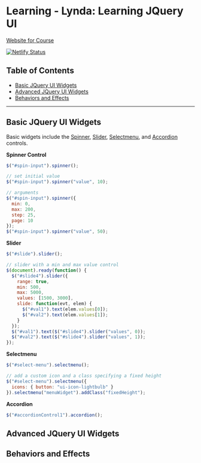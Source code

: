 # Learning - Lynda: Learning JQuery UI

[Website for Course](https://learning-mar-2019-learning-jquery-ui.netlify.com/)

[![Netlify Status](https://api.netlify.com/api/v1/badges/275af55b-f11b-4f43-926d-f4736871b72d/deploy-status)](https://app.netlify.com/sites/learning-mar-2019-learning-jquery-ui/deploys)

## Table of Contents

* [Basic JQuery UI Widgets](#basic-jquery-ui-widgets)
* [Advanced JQuery UI Widgets](#advanced-jquery-ui-widgets)
* [Behaviors and Effects](#behaviors-and-effects)

---

## Basic JQuery UI Widgets

Basic widgets include the [Spinner](https://api.jqueryui.com/spinner/), [Slider](https://api.jqueryui.com/slider/), [Selectmenu](https://api.jqueryui.com/selectmenu/), and [Accordion](https://api.jqueryui.com/accordion/) controls.

**Spinner Control**

```javascript
$("#spin-input").spinner();

// set initial value
$("#spin-input").spinner("value", 10);

// arguments
$("#spin-input").spinner({
  min: 0,
  max: 200,
  step: 25,
  page: 10
});
$("#spin-input").spinner("value", 50);
```
**Slider**

```javascript
$("#slide").slider();

// slider with a min and max value control
$(document).ready(function() {
  $("#slide4").slider({
    range: true,
    min: 500,
    max: 5000,
    values: [1500, 3000],
    slide: function(evt, elem) {
      $("#val1").text(elem.values[0]);
      $("#val2").text(elem.values[1]);
    }
  });
  $("#val1").text($("#slide4").slider("values", 0));
  $("#val2").text($("#slide4").slider("values", 1));
});
```

**Selectmenu**

```javascript
$("#select-menu").selectmenu();

// add a custom icon and a class specifying a fixed height
$("#select-menu").selectmenu({
  icons: { button: "ui-icon-lightbulb" }
}).selectmenu("menuWidget").addClass("fixedHeight");
```

**Accordion**

```javascript
$("#accordionControl1").accordion();
```

## Advanced JQuery UI Widgets

## Behaviors and Effects
